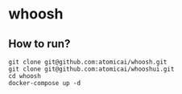 # whoosh

## How to run?

```
git clone git@github.com:atomicai/whoosh.git
git clone git@github.com:atomicai/whooshui.git
cd whoosh
docker-compose up -d
```
